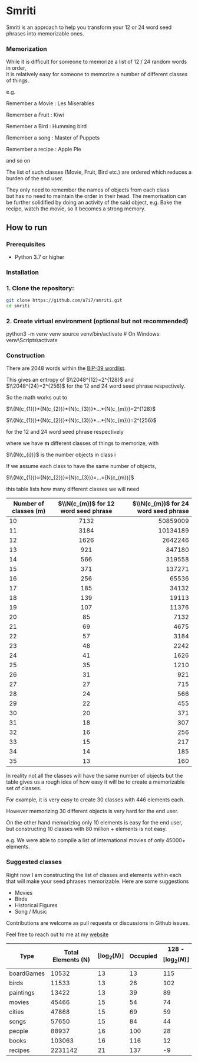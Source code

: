 # Smriti

Smriti is an approach to help you transform your 12 or 24 word seed phrases into memorizable ones.

### Memorization

While it is difficult for someone to memorize a list of 12 / 24 random words in order,<br> it is relatively easy for someone to memorize a number of different classes of things.

e.g.

Remember a Movie : Les Miserables

Remember a Fruit : Kiwi

Remember a Bird : Humming bird

Remember a song : Master of Puppets

Remember a recipe : Apple Pie

and so on

The list of such classes (Movie, Fruit, Bird etc.) are ordered which reduces a <br> burden of the end user.

They only need to remember the names of objects from each class <br> but has no need to maintain the order in their head.
The memorisation can be further solidified by doing an activity of the said object, e.g. Bake the recipe, watch the movie, so it becomes a strong memory.

## How to run

### Prerequisites

- Python 3.7 or higher

### Installation

### 1. Clone the repository:

```bash
git clone https://github.com/a7i7/smriti.git
cd smriti
```

### 2. Create virtual environment (optional but not recommended)

python3 -m venv venv
source venv/bin/activate # On Windows: venv\Scripts\activate

### Construction

There are 2048 words within the [BIP-39 wordlist](https://github.com/bitcoin/bips/blob/master/bip-0039/english.txt).

This gives an entropy of $`\\2048^{12}=2^{128}`$ and $`\\2048^{24}=2^{256}`$ for the 12 and 24 word seed phrase respectively.

So the math works out to

$`\\{N(c_{1})}*{N(c_{2})}*{N(c_{3})}*...*{N(c_{m})}=2^{128}`$

$`\\{N(c_{1})}*{N(c_{2})}*{N(c_{3})}*...*{N(c_{m})}=2^{256}`$

for the 12 and 24 word seed phrase respectively

where we have <b>m</b> different classes of things to memorize, with

$`\\{N(c_{i})}`$ is the number objects in class i

If we assume each class to have the same number of objects, <br>

$`\\{N(c_{1})}={N(c_{2})}={N(c_{3})}=...={N(c_{m})}`$

this table lists how many different classes we will need

| Number of classes (m) | $`\\N(c_{m})`$ for 12 word seed phrase | $`\\N(c_{m})`$ for 24 word seed phrase |
| --------------------- | :------------------------------------: | -------------------------------------: |
| 10                    |                  7132                  |                               50859009 |
| 11                    |                  3184                  |                               10134189 |
| 12                    |                  1626                  |                                2642246 |
| 13                    |                  921                   |                                 847180 |
| 14                    |                  566                   |                                 319558 |
| 15                    |                  371                   |                                 137271 |
| 16                    |                  256                   |                                  65536 |
| 17                    |                  185                   |                                  34132 |
| 18                    |                  139                   |                                  19113 |
| 19                    |                  107                   |                                  11376 |
| 20                    |                   85                   |                                   7132 |
| 21                    |                   69                   |                                   4675 |
| 22                    |                   57                   |                                   3184 |
| 23                    |                   48                   |                                   2242 |
| 24                    |                   41                   |                                   1626 |
| 25                    |                   35                   |                                   1210 |
| 26                    |                   31                   |                                    921 |
| 27                    |                   27                   |                                    715 |
| 28                    |                   24                   |                                    566 |
| 29                    |                   22                   |                                    455 |
| 30                    |                   20                   |                                    371 |
| 31                    |                   18                   |                                    307 |
| 32                    |                   16                   |                                    256 |
| 33                    |                   15                   |                                    217 |
| 34                    |                   14                   |                                    185 |
| 35                    |                   13                   |                                    160 |

In reality not all the classes will have the same number of objects but the table gives us a rough idea of how easy it will be to create a memorizable set of classes.

For example, it is very easy to create 30 classes with 446 elements each.

However memorizing 30 different objects is very hard for the end user.

On the other hand memorizing only 10 elements is easy for the end user, <br> but constructing 10 classes with 80 million + elements is not easy.

e.g. We were able to compile a list of international movies of only 45000+ elements.

### Suggested classes

Right now I am constructing the list of classes and elements within each that will make your seed phrases memorizable.
Here are some suggestions

- Movies
- Birds
- Historical Figures
- Song / Music

Contributions are welcome as pull requests or discussions in Github issues.

Feel free to reach out to me at my [website](www.afifahmed.com)

| Type       | Total Elements (N) | $$\lfloor \log_2(N) \rfloor$$ | Occupied | 128 - $$\lfloor \log_2(N) \rfloor$$ |
| ---------- | ------------------ | ----------------------------- | -------- | ----------------------------------- |
| boardGames | 10532              | 13                            | 13       | 115                                 |
| birds      | 11533              | 13                            | 26       | 102                                 |
| paintings  | 13422              | 13                            | 39       | 89                                  |
| movies     | 45466              | 15                            | 54       | 74                                  |
| cities     | 47868              | 15                            | 69       | 59                                  |
| songs      | 57650              | 15                            | 84       | 44                                  |
| people     | 88937              | 16                            | 100      | 28                                  |
| books      | 103063             | 16                            | 116      | 12                                  |
| recipes    | 2231142            | 21                            | 137      | -9                                  |
